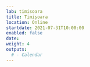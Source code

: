 ```yaml
---
lab: timisoara
title: Timișoara
location: Online
startdate: 2021-07-31T10:00:00
enabled: false
date:
weight: 4
outputs:
  # - Calendar
---
```

